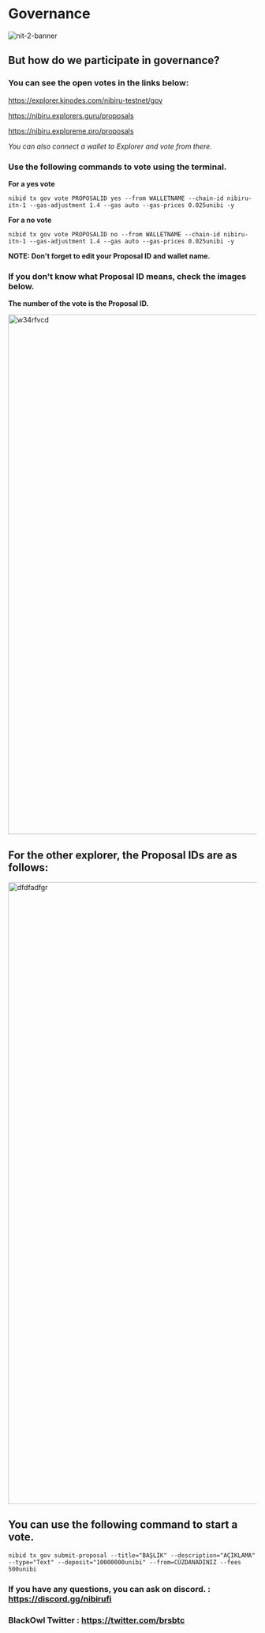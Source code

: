 # Governance

![nit-2-banner](https://user-images.githubusercontent.com/107190154/230300642-00934663-445e-44d7-8a24-aa2be59e9f70.jpg)

## But how do we participate in governance?

### You can see the open votes in the links below:

https://explorer.kjnodes.com/nibiru-testnet/gov 

https://nibiru.explorers.guru/proposals

https://nibiru.exploreme.pro/proposals

*You can also connect a wallet to Explorer and vote from there.*

### Use the following commands to vote using the terminal.

**For a yes vote**

```
nibid tx gov vote PROPOSALID yes --from WALLETNAME --chain-id nibiru-itn-1 --gas-adjustment 1.4 --gas auto --gas-prices 0.025unibi -y
```

**For a no vote**

```
nibid tx gov vote PROPOSALID no --from WALLETNAME --chain-id nibiru-itn-1 --gas-adjustment 1.4 --gas auto --gas-prices 0.025unibi -y 
``` 

**NOTE: Don't forget to edit your Proposal ID and wallet name.**

### If you don't know what Proposal ID means, check the images below.

**The number of the vote is the Proposal ID.**

<img width="1052" alt="w34rfvcd" src="https://user-images.githubusercontent.com/107190154/230294748-c18f0f4b-5ec5-4ad9-b8e8-a9a7011003f8.png">

## For the other explorer, the Proposal IDs are as follows:

<img width="1259" alt="dfdfadfgr" src="https://user-images.githubusercontent.com/107190154/230295472-dd29c510-22e7-4017-8563-d73bb67e65c7.png">

## You can use the following command to start a vote.

``` 
nibid tx gov submit-proposal --title="BAŞLIK" --description="AÇIKLAMA" --type="Text" --deposit="10000000unibi" --from=CÜZDANADINIZ --fees 500unibi
``` 

### If you have any questions, you can ask on discord. : https://discord.gg/nibirufi

### BlackOwl Twitter : https://twitter.com/brsbtc 
